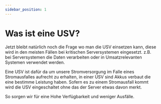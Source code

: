 ```yaml
---
sidebar_position: 1
---
```


# Was ist eine USV?

Jetzt bleibt natürlich noch die Frage wo man die USV einsetzen kann, diese wird in den meisten Fällen bei kritischen Serversystemen eingesetzt. z.B. bei Serversystemen die Daten verarbeiten oder in Umsatzrelevanten Systemen verwendet werden.

Eine USV ist dafür da um unsere Stromversorgung im Falle eines Stromausfalles aufrecht zu erhalten, in einer USV sind Akkus verbaut die eine bestimme Leistung haben. Sofern es zu einem Stromausfall kommt wird die USV eingeschaltet ohne das der Server etwas davon merkt. 

So sorgen wir für eine Hohe Verfügbarkeit und weniger Ausfälle.